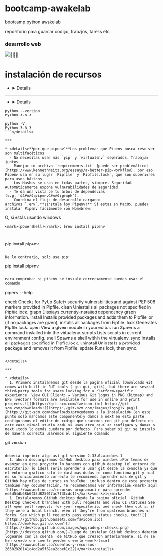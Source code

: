 # bootcamp-awakelab
bootcamp python  awakelab

repositorio para guardar codigo, trabajos, tareas etc

### desarrollo web
   
![](https://1.bp.blogspot.com/-EW9IYLNiqDA/Wv4r4sOGveI/AAAAAAAABUg/lL0B1cIEfCkrVROQXiApi92D6brGMLUPQCLcBGAs/s1600/visual-studio-code.jpg)🧑🏼‍💻

# instalación de recursos


* <details>1. descarga visual studio desde la pagina oficial 
   [![Alternate Text]({image-url})]({https://www.youtube.com/watch?v=X_Z7d04x9-E&t=163s&ab_channel=Sistematts} "Link Title")

</details>

***

* <details>[Download Python Information about specific ports, and developer info Source and binary executables are signed by the release manager or binary builder using their OpenPGP key.![](https://www.python.org/static/favicon.ico) https://www.python.org/downloads/![](https://www.python.org/static/opengraph-icon-200x200.png)](https://www.python.org/downloads/)⚠️<mark>Muy importante</mark> antes de instalar  marcar el botón <mark>"add python 3.1 to Path"</mark> esto es para que python pueda ser invocado desde cualquier ruta o carpeta, todo lo demás se deja por defecto.**2. Ahora comprobáremos si se instalo correctamente en consola**
  - <details>
    + Press **Win+R**
    + Type **powershell**
    + Press **OK** or **Enter**</details>
  - <details>
    + Click on **Applications**
    + Go to **Finder**
    + Choose **Utilities** -> **Terminal**</details>**Linux**
  - Open the **terminal** window Aca debería mostrarte algo así

```
python --version
Python 3.8.3

python -V
Python 3.8.3
```</details>

***

* <details>**por que pipenv?**Los problemas que Pipenv busca resolver son multifacéticos
  - No necesitas usar más `pip` y `virtualenv` separados. Trabajan juntos.
  - Manejar un archivo `requirements.txt` [puede ser problemático](https://www.kennethreitz.org/essays/a-better-pip-workflow), por eso Pipenv usa en su lugar `Pipfile` y `Pipfile.lock`, que son superiores para usos básicos
  - Los Hashes se usan en todas partes, siempre. Seguridad. Automáticamente expone vulnerabilidades de seguridad.
  - Te da una vista de tu árbol de dependecias (e.g. `$&#xA0;pipenv&#xA0;graph`).
  - Coordina el flujo de desarrollo cargando archivos `.env`.**¡Instala hoy Pipenv!** Si estas en MacOS, puedes instalar Pipenv fácilmente con Homebrew:

```
 O, si estás usando windows
```
<mark>(powershell)</mark>: brew install pipenv

 

```
 pip install pipenv
```

De lo contrario, solo usa pip:

```
 pip install pipenv
```

Para comprobar si pipenv se instalo correctamente puedes usar el comando

```
pipenv --help

check      Checks for PyUp Safety security vulnerabilities and against PEP
             508 markers provided in Pipfile.
  clean      Uninstalls all packages not specified in Pipfile.lock.
  graph      Displays currently-installed dependency graph information.
  install    Installs provided packages and adds them to Pipfile, or (if no
             packages are given), installs all packages from Pipfile.
  lock       Generates Pipfile.lock.
  open       View a given module in your editor.
  run        Spawns a command installed into the virtualenv.
  scripts    Lists scripts in current environment config.
  shell      Spawns a shell within the virtualenv.
  sync       Installs all packages specified in Pipfile.lock.
  uninstall  Uninstalls a provided package and removes it from Pipfile.
  update     Runs lock, then sync.
```

</details>

***

* <details>
  1. Primero instalaremos git desde la pagina oficial [Downloads Git comes with built-in GUI tools ( git-gui, gitk), but there are several third-party tools for users looking for a platform-specific experience. View GUI Clients → Various Git logos in PNG (bitmap) and EPS (vector) formats are available for use in online and print projects.![](https://git-scm.com/favicon.ico) https://git-scm.com/downloads![](https://git-scm.com/images/logo@2x.png)](https://git-scm.com/downloads)procedemos a la instalación (en este punto solo marcamos este componente)y damos a next en esta parte configuramos el editor de código que usaremos con git por defecto en este caso visual studio code si usas otro aquí se configura y damos a next ⚠️todo lo demás quedara por defecto. Para saber si git se instalo de manera correcta usaremos el siguiente comando

```
git version
```

debería imprimir algo así git version 2.33.0.windows.1
  1. ahora descargaremos GitHub desktop para windows ⚠️Por temas de avanzar en este proyecto lo haremos con github desktop (el entorno de escritorio) lo ideal seria aprender a usar git desde la consola ya que el entorno grafico solo te dará mas dudas de como funciona git y cual es su funcionamiento correcto te recomiendo aprender mas de git y GitHub hay miles de cursos en YouTube  incluso dentro de este proyecto también hay documentación, te recomendamos ver información <mark>[aqu](https://www.notion.so/recursos-programaci-n-para-aprender-ee5d54db68b6433d825047ac7f38cdc1)</mark><mark>í</mark>
  1. Instalaremos GitHub desktop desde la pagina oficial [GitHub Desktop Checkout branches with pull requests and view CI statuses See all open pull requests for your repositories and check them out as if they were a local branch, even if they're from upstream branches or forks. See which pull requests pass commit status checks, too!![](https://github.githubassets.com/favicon.ico) https://desktop.github.com/![](https://desktop.github.com/images/upgrade/pr-checks.png)](https://desktop.github.com/)⚠️luego de instalar GitHub desktop deberán logearse con la cuenta  de GitHub que crearon anteriormente, si no se han creado una cuenta pueden crearla <mark>[aca](https://www.notion.so/cuentas-y-recursos-26582820141c4cd2a5f62ea2cbeb1c22)</mark></details>
